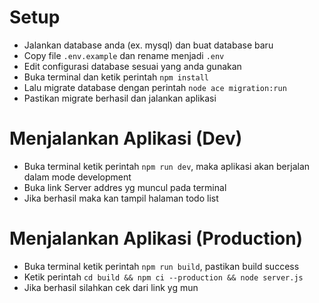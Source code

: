# Setup
- Jalankan database anda (ex. mysql) dan buat database baru
- Copy file `.env.example` dan rename menjadi `.env`
- Edit configurasi database sesuai yang anda gunakan
- Buka terminal dan ketik perintah `npm install`
- Lalu migrate database dengan perintah `node ace migration:run`
- Pastikan migrate berhasil dan jalankan aplikasi

# Menjalankan Aplikasi (Dev)
- Buka terminal ketik perintah `npm run dev`, maka aplikasi akan berjalan dalam mode development
- Buka link Server addres yg muncul pada terminal
- Jika berhasil maka kan tampil halaman todo list

# Menjalankan Aplikasi (Production)
- Buka terminal ketik perintah `npm run build`, pastikan build success
- Ketik perintah `cd build && npm ci --production && node server.js`
- Jika berhasil silahkan cek dari link yg mun
